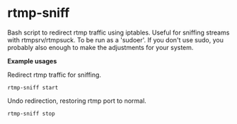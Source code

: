 rtmp-sniff
==========

Bash script to redirect rtmp traffic using iptables. Useful for sniffing streams with rtmpsrv/rtmpsuck. To be run as a 'sudoer'. If you don't use sudo, you probably also enough to make the adjustments for your system.

**Example usages**

Redirect rtmp traffic for sniffing.
 
    rtmp-sniff start

Undo redirection, restoring rtmp port to normal.

    rtmp-sniff stop
